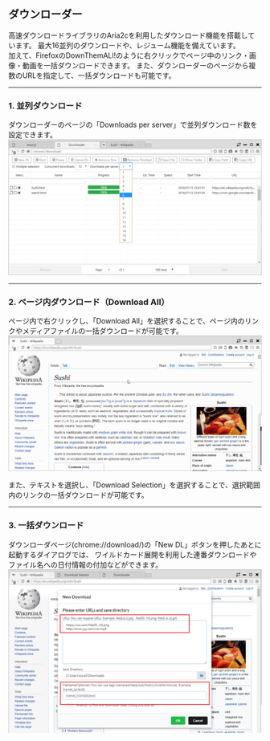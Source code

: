 ## ダウンローダー

高速ダウンロードライブラリのAria2cを利用したダウンロード機能を搭載しています。
最大16並列のダウンロードや、レジューム機能を備えています。  
加えて、FirefoxのDownThemALl!のように右クリックでページ中のリンク・画像・動画を一括ダウンロードできます。
また、ダウンローダーのページから複数のURLを指定して、一括ダウンロードも可能です。

*********

### 1. 並列ダウンロード	

ダウンローダーのページの「Downloads per server」で並列ダウンロード数を設定できます。
![downloader-parallel](img/downloader-parallel.png)

*********

### 2. ページ内ダウンロード（Download All）	

ページ内で右クリックし、「Download All」を選択することで、ページ内のリンクやメディアファイルの一括ダウンロードが可能です。
![downloader-downthemall](img/downloader-downthemall.gif)

また、テキストを選択し、「Download Selection」を選択することで、選択範囲内のリンクの一括ダウンロードが可能です。

*********

### 3. 一括ダウンロード	

ダウンローダページ(chrome://download/)の「New DL」ボタンを押したあとに起動するダイアログでは、
ワイルドカード展開を利用した連番ダウンロードやファイル名への日付情報の付加などができます。
![downloader-bulk](img/downloader-bulk.png)